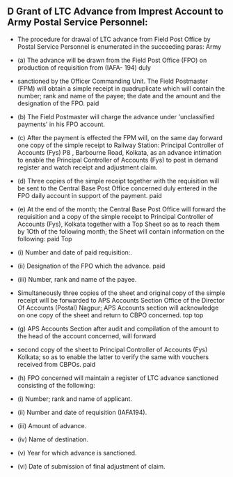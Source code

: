 ## D Grant of LTC Advance from Imprest Account to Army Postal Service Personnel:

- The procedure for drawal of LTC advance from Field Post Office by Postal Service Personnel is enumerated in the succeeding paras: Army
- (a) The advance will be drawn from the Field Post Office (FPO) on production of requisition from (IAFA- 194) duly
- sanctioned by the Officer Commanding Unit. The Field Postmaster (FPM) will obtain a simple receipt in quadruplicate which will contain the number; rank and name of the payee; the date and the amount and the designation of the FPO. paid
- (b) The Field Postmaster will charge the advance under 'unclassified payments' in his FPO account.
- (c) After the payment is effected the FPM will, on the same day forward one copy of the simple receipt to Railway Station: Principal Controller of Accounts (Fys) P8 , Barbourne Road, Kolkata, as an advance intimation to enable the Principal Controller of Accounts (Fys) to post in demand register and watch receipt and adjustment claim.
- (d) Three copies of the simple receipt together with the requisition will be sent to the Central Base Post Office concerned duly entered in the FPO daily account in support of the payment. paid
- (e) At the end of the month; the Central Base Post Office will forward the requisition and a copy of the simple receipt to Principal Controller of Accounts (Fys), Kolkata together with a Top Sheet so as to reach them by 1Oth of the following month; the Sheet will contain information on the following: paid Top
- (i) Number and date of paid requisition:.
- (ii)   Designation of the FPO which the advance. paid
- (iii)   Number, rank and name of the payee.
- Simultaneously three copies of the sheet and original copy of the simple receipt will be forwarded to APS Accounts Section Office of the Director Of Accounts (Postal) Nagpur; APS Accounts section will acknowledge on one copy of the sheet and return to CBPO concerned. top top
- (g) APS Accounts Section after audit and compilation of the amount to the head of the account concerned, will forward

- second copy of the sheet to Principal Controller of Accounts (Fys) Kolkata; so as to enable the latter to verify the same with vouchers received from CBPOs. paid
- (h) FPO concerned will maintain a register of LTC advance sanctioned consisting of the following:
- (i) Number; rank and name of applicant.
- (ii)   Number and date of requisition (IAFA194).
- (iii) Amount of advance.
- (iv) Name of destination.
- (v) Year for which advance is sanctioned.
- (vi) Date of submission of final adjustment of claim.
